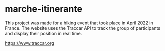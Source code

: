 # marche-itinerante

This project was made for a hiking event that took place in April 2022 in France.
The website uses the Traccar API to track the group of participants and display their position in real time.

https://www.traccar.org
